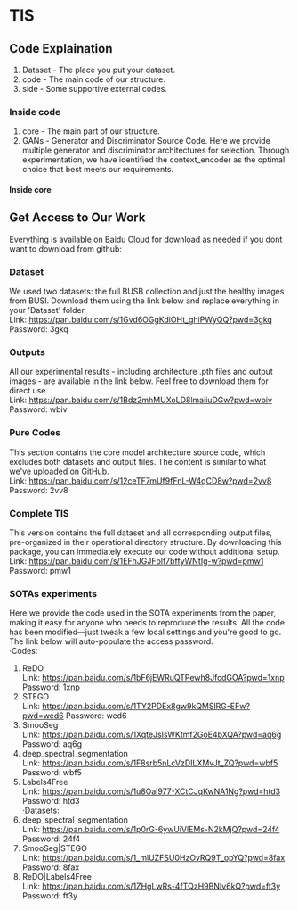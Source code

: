 # TIS
## Code Explaination
1. Dataset - The place you put your dataset. <br>
2. code - The main code of our structure. <br>
3. side - Some supportive external codes. <br>
### Inside code
1. core - The main part of our structure. <br>
2. GANs - Generator and Discriminator Source Code. Here we provide multiple generator and discriminator architectures for selection. Through experimentation, we have identified the context_encoder as the optimal choice that best meets our requirements. <br>
#### Inside core
## Get Access to Our Work
Everything is available on Baidu Cloud for download as needed if you dont want to download from github:
### Dataset
We used two datasets: the full BUSB collection and just the healthy images from BUSI. Download them using the link below and replace everything in your 'Dataset' folder. <br>
Link: https://pan.baidu.com/s/1Gvd6OGgKdiOHt_ghiPWyQQ?pwd=3gkq Password: 3gkq <br>
### Outputs
All our experimental results - including architecture .pth files and output images - are available in the link below. Feel free to download them for direct use. <br>
Link: https://pan.baidu.com/s/1Bdz2mhMUXoLD8lmaiiuDGw?pwd=wbiv Password: wbiv <br>
### Pure Codes
This section contains the core model architecture source code, which excludes both datasets and output files. The content is similar to what we've uploaded on GitHub. <br>
Link: https://pan.baidu.com/s/12ceTF7mUf9fFnL-W4qCD8w?pwd=2vv8 Password: 2vv8  <br>
### Complete TIS
This version contains the full dataset and all corresponding output files, pre-organized in their operational directory structure. By downloading this package, you can immediately execute our code without additional setup. <br>
Link: https://pan.baidu.com/s/1EFhJGJFblf7bffyWNtIg-w?pwd=pmw1 Password: pmw1 
### SOTAs experiments
Here we provide the code used in the SOTA experiments from the paper, making it easy for anyone who needs to reproduce the results. All the code has been modified—just tweak a few local settings and you're good to go. The link below will auto-populate the access password. <br>
·Codes:<br>
1. ReDO <br>
Link: https://pan.baidu.com/s/1bF6jEWRuQTPewh8JfcdGOA?pwd=1xnp Password: 1xnp <br>
2. STEGO <br>
Link: https://pan.baidu.com/s/1TY2PDEx8gw9kQMSlRG-EFw?pwd=wed6 Password: wed6 <br>
3. SmooSeg <br>
Link: https://pan.baidu.com/s/1XqteJsIsWKtmf2GoE4bXQA?pwd=aq6g Password: aq6g <br>
4. deep_spectral_segmentation <br>
Link: https://pan.baidu.com/s/1F8srb5nLcVzDILXMvJt_ZQ?pwd=wbf5 Password: wbf5 <br>
5. Labels4Free <br>
Link: https://pan.baidu.com/s/1u8Oai977-XCtCJqKwNA1Ng?pwd=htd3 Password: htd3 <br>
·Datasets: <br>
1. deep_spectral_segmentation <br>
Link: https://pan.baidu.com/s/1p0rG-6ywUiVlEMs-N2kMjQ?pwd=24f4 Password: 24f4 <br>
2. SmooSeg|STEGO <br>
Link: https://pan.baidu.com/s/1_mlUZFSU0HzOvRQ9T_opYQ?pwd=8fax Password: 8fax <br>
3. ReDO|Labels4Free<br>
Link: https://pan.baidu.com/s/1ZHgLwRs-4fTQzH9BNIv6kQ?pwd=ft3y Password: ft3y <br>
